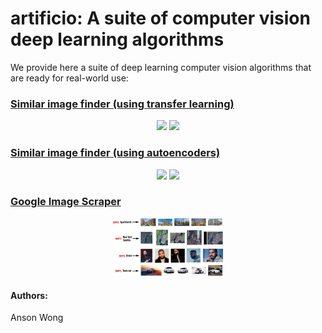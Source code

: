 # artificio: A suite of computer vision deep learning algorithms

We provide here a suite of deep learning computer vision algorithms that are ready for real-world use:

### [Similar image finder (using transfer learning)](https://github.com/ankonzoid/artificio/tree/master/similar_images_TL)

<p align="center"> 
<img src="https://github.com/ankonzoid/artificio/blob/master/similar_images_TL/output/rec/burger_test_rec.png" width="35%">
<img src="https://github.com/ankonzoid/artificio/blob/master/similar_images_TL/coverart/coverart.jpg" width="35%">
</p>

### [Similar image finder (using autoencoders)](https://github.com/ankonzoid/artificio/tree/master/similar_images_AE)

<p align="center"> 
<img src="https://github.com/ankonzoid/artificio/blob/master/similar_images_AE/output/result_burger_test.png" width="35%">
<img src="https://github.com/ankonzoid/artificio/blob/master/similar_images_AE/coverart/coverart.jpg" width="35%">
</p>

### [Google Image Scraper](https://github.com/ankonzoid/artificio/tree/master/scrape_google_images)

<p align="center"> 
<img src="https://github.com/ankonzoid/artificio/blob/master/scrape_google_images/coverart/coverart.jpg" width="35%">
</p>

#### Authors:

Anson Wong
